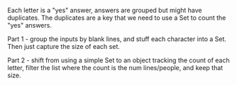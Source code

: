 Each letter is a "yes" answer, answers are grouped but might have duplicates.  The duplicates are a key that we need to use a Set to count the "yes" answers. 

Part 1 - group the inputs by blank lines, and stuff each character into a Set.  Then just capture the size of each set.

Part 2 - shift from using a simple Set to an object tracking the count of each letter, filter the list where the count is the num lines/people, and keep that size.